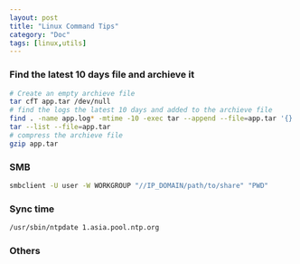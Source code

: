 ```yaml
---
layout: post
title: "Linux Command Tips"
category: "Doc"
tags: [linux,utils]
---
```


### Find the latest 10 days file and archieve it

```bash
# Create an empty archieve file
tar cfT app.tar /dev/null
# find the logs the latest 10 days and added to the archieve file
find . -name app.log* -mtime -10 -exec tar --append --file=app.tar '{}' \;
tar --list --file=app.tar
# compress the archieve file
gzip app.tar
```

### SMB ###

```bash
smbclient -U user -W WORKGROUP "//IP_DOMAIN/path/to/share" "PWD"
```

### Sync time ###

```bash
/usr/sbin/ntpdate 1.asia.pool.ntp.org
```

### Others ###
